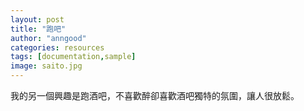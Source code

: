 ```yaml
---
layout: post
title: "跑吧"
author: "anngood"
categories: resources
tags: [documentation,sample]
image: saito.jpg
---
```


我的另一個興趣是跑酒吧，不喜歡醉卻喜歡酒吧獨特的氛圍，讓人很放鬆。

##
